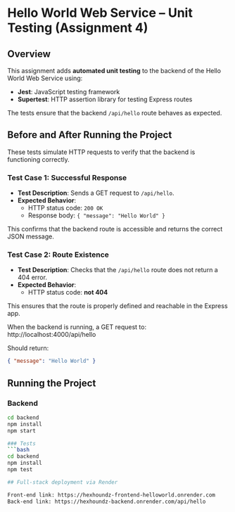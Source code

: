 # Hello World Web Service – Unit Testing (Assignment 4)

## Overview
This assignment adds **automated unit testing** to the backend of the Hello World Web Service using:
- **Jest**: JavaScript testing framework
- **Supertest**: HTTP assertion library for testing Express routes

The tests ensure that the backend `/api/hello` route behaves as expected.

## Before and After Running the Project

These tests simulate HTTP requests to verify that the backend is functioning correctly.

### Test Case 1: Successful Response
- **Test Description**: Sends a GET request to `/api/hello`.
- **Expected Behavior**:
  - HTTP status code: `200 OK`
  - Response body: `{ "message": "Hello World" }`

This confirms that the backend route is accessible and returns the correct JSON message.

### Test Case 2: Route Existence
- **Test Description**: Checks that the `/api/hello` route does not return a 404 error.
- **Expected Behavior**:
  - HTTP status code: **not 404**

This ensures that the route is properly defined and reachable in the Express app.

When the backend is running, a GET request to: http://localhost:4000/api/hello

Should return:

```json
{ "message": "Hello World" }
```
## Running the Project

### Backend
```bash
cd backend
npm install
npm start

### Tests
```bash
cd backend
npm install
npm test

## Full-stack deployment via Render

Front-end link: https://hexhoundz-frontend-helloworld.onrender.com
Back-end link: https://hexhoundz-backend.onrender.com/api/hello